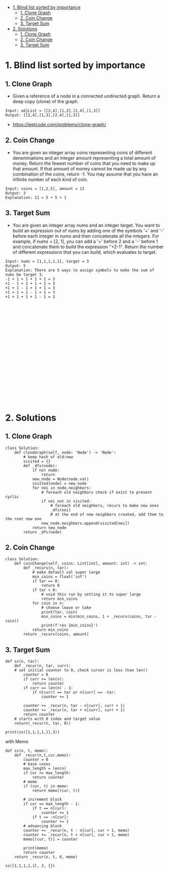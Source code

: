 - [1. Blind list sorted by importance](#1-blind-list-sorted-by-importance)
  - [1. Clone Graph](#1-clone-graph)
  - [2. Coin Change](#2-coin-change)
  - [3. Target Sum](#3-target-sum)
- [2. Solutions](#2-solutions)
  - [1. Clone Graph](#1-clone-graph-1)
  - [2. Coin Change](#2-coin-change-1)
  - [3. Target Sum](#3-target-sum-1)

# 1. Blind list sorted by importance
## 1. Clone Graph
   - Given a reference of a node in a connected undirected graph. Return a deep copy (clone) of the graph.
```
Input: adjList = [[2,4],[1,3],[2,4],[1,3]] 
Output: [[2,4],[1,3],[2,4],[1,3]]
```
   - https://leetcode.com/problems/clone-graph/

## 2. Coin Change
   - You are given an integer array coins representing coins of different denominations and an integer amount representing a total amount of money. Return the fewest number of coins that you need to make up that amount. If that amount of money cannot be made up by any combination of the coins, return -1. You may assume that you have an infinite number of each kind of coin.
```
Input: coins = [1,2,5], amount = 11
Output: 3
Explanation: 11 = 5 + 5 + 1
```
## 3. Target Sum
   - You are given an integer array nums and an integer target.
    You want to build an expression out of nums by adding one of the symbols '+' and '-' before each integer in nums and then concatenate all the integers.
    For example, if nums = [2, 1], you can add a '+' before 2 and a '-' before 1 and concatenate them to build the expression "+2-1".
    Return the number of different expressions that you can build, which evaluates to target.
```
Input: nums = [1,1,1,1,1], target = 3
Output: 5
Explanation: There are 5 ways to assign symbols to make the sum of nums be target 3.
-1 + 1 + 1 + 1 + 1 = 3
+1 - 1 + 1 + 1 + 1 = 3
+1 + 1 - 1 + 1 + 1 = 3
+1 + 1 + 1 - 1 + 1 = 3
+1 + 1 + 1 + 1 - 1 = 3
``` 

<br />
<br />
<br />
<br />
<br />
<br />
<br />
<br />
<br />
<br />
<br />
<br />
<br />
<br />
<br />
<br />
<br />
<br />


# 2. Solutions
## 1. Clone Graph
```
class Solution:
    def cloneGraph(self, node: 'Node') -> 'Node':
        # keep hash of old:new
        visited = {}
        def _dfs(node):
            if not node:
                return
            new_node = Node(node.val)
            visited[node] = new_node
            for nei in node.neighbors:
                # foreach old neighbors check if exist to prevent cyclic
                if nei not in visited:
                    # foreach old neighbors, recurs to make new ones
                    _dfs(nei)
                    # at the end of new neighbors created, add them to the root new one
                new_node.neighbors.append(visited[nei])
            return new_node
        return _dfs(node)
```
## 2. Coin Change
```
class Solution:
    def coinChange(self, coins: List[int], amount: int) -> int:
        def _recurs(n, tar):
            # make default val super large
            min_coins = float('inf')
            if tar == 0:
                return 0
            if tar < 0:
                # void this run by setting it to super large
                return min_coins
            for coin in n:
                # choose leave or take
                print(tar, coin)
                min_coins = min(min_coins, 1 + _recurs(coins, tar - coin))
                print(f'res {min_coins}')
            return min_coins
        return _recurs(coins, amount)
```
## 3. Target Sum
```
def ss(n, tar):
    def _recur(n, tar, curr):
    # set initial counter to 0, check cursor is less than len()
        counter = 0
        if curr >= len(n):
            return counter
        if curr == len(n) - 1:
            if n[curr] == tar or n[curr] == -tar:
                counter += 1
        
        counter += _recur(n, tar - n[curr], curr + 1)
        counter += _recur(n, tar + n[curr], curr + 1)
        return counter
    # starts with 0 index and target value
    return(_recur(n, tar, 0))

print(ss([1,1,1,1,1],3))
```
with Memo
```
def ss(n, t, memo):
    def _recur(n,t,cur,memo):
        counter = 0
        # base cases
        max_length = len(n)
        if cur >= max_length:
            return counter
        # memo
        if (cur, t) in memo:
            return memo[(cur, t)]

        # increment block
        if cur == max_length - 1:
            if t == n[cur]:
                counter += 1
            if t == -n[cur]:
                counter += 1
        # advancing block
        counter += _recur(n, t - n[cur], cur + 1, memo)
        counter += _recur(n, t + n[cur], cur + 1, memo)
        memo[(cur, t)] = counter

        print(memo)
        return counter
    return _recur(n, t, 0, memo)

ss([1,1,1,1,1], 3, {})
```
